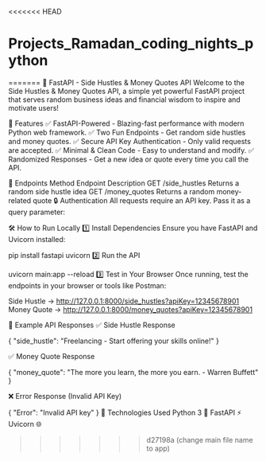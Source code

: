 <<<<<<< HEAD
# Projects_Ramadan_coding_nights_python
=======
📌 FastAPI - Side Hustles & Money Quotes API
Welcome to the Side Hustles & Money Quotes API, a simple yet powerful FastAPI project that serves random business ideas and financial wisdom to inspire and motivate users!

🌟 Features
✅ FastAPI-Powered - Blazing-fast performance with modern Python web framework.
✅ Two Fun Endpoints - Get random side hustles and money quotes.
✅ Secure API Key Authentication - Only valid requests are accepted.
✅ Minimal & Clean Code - Easy to understand and modify.
✅ Randomized Responses - Get a new idea or quote every time you call the API.

🚀 Endpoints
Method	Endpoint	Description
GET	/side_hustles	Returns a random side hustle idea
GET	/money_quotes	Returns a random money-related quote
🔒 Authentication
All requests require an API key. Pass it as a query parameter:


🛠 How to Run Locally
1️⃣ Install Dependencies
Ensure you have FastAPI and Uvicorn installed:

pip install fastapi uvicorn
2️⃣ Run the API

uvicorn main:app --reload
3️⃣ Test in Your Browser
Once running, test the endpoints in your browser or tools like Postman:

Side Hustle → http://127.0.0.1:8000/side_hustles?apiKey=12345678901
Money Quote → http://127.0.0.1:8000/money_quotes?apiKey=12345678901

📝 Example API Responses
✅ Side Hustle Response

{
  "side_hustle": "Freelancing - Start offering your skills online!"
}

✅ Money Quote Response

{
  "money_quote": "The more you learn, the more you earn. - Warren Buffett"
}

❌ Error Response (Invalid API Key)

{
  "Error": "Invalid API key"
}
📌 Technologies Used
Python 3 🐍
FastAPI ⚡
Uvicorn 🌐
>>>>>>> d27198a (change main file name to app)
